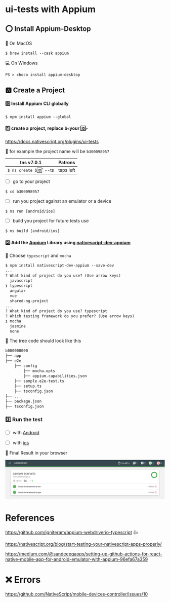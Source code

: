 # ui-tests with Appium

## :o: Install Appium-Desktop

:apple: On MacOS

```
$ brew install --cask appium 
```

:computer: On Windows

```
PS > choco install appium-desktop
```

## :a: Create a Project

#### :zero: Install Appium CLI globally

```
$ npm install appium --global 
```

#### :one: create a project, replace b`<`your :id:`>`

https://docs.nativescript.org/plugins/ui-tests

:pushpin: for example the project name will be `b300098957` 

|  tns v7.0.1                                                                  |  Patrons                          |
|------------------------------------------------------------------------------|-----------------------------------|
| `$ ns create b`:id:` --ts                                                    |  taps left                        |

-  [ ]  go to your project 

```
$ cd b300098957
```

-  [ ]  run you project against an emulator or a device

```
$ ns run [android/ios]
```

-  [ ]  build you project for future tests use

```
$ ns build [android/ios]
```


#### :two: Add the [Appium](http://appium.io) Library using [nativescript-dev-appium](https://github.com/NativeScript/nativescript-dev-appium)

:pushpin: Choose `typescript` and `mocha`

```
$ npm install nativescript-dev-appium --save-dev 
...
? What kind of project do you use? (Use arrow keys)
  javascript 
❯ typescript 
  angular 
  vue 
  shared-ng-project 
...
? What kind of project do you use? typescript
? Which testing framework do you prefer? (Use arrow keys)
❯ mocha 
  jasmine 
  none 
```

:pushpin: The tree code should look like this

```
b000000000
├── app
├── e2e
    ├── config
        ├── mocha.opts
        ├── appium.capabilities.json
    ├── sample.e2e-test.ts
    ├── setup.ts
    ├── tsconfig.json
├── ...
├── package.json
├── tsconfig.json
```

### :three: Run the test

- [ ] with [Android](.platforms/android)

- [ ] with [ios](.platforms/ios)

:tada: Final Result in your browser

![image](images/mocha-fine.png)



# References

https://github.com/igniteram/appium-webdriverio-typescript :+1:

https://nativescript.org/blog/start-testing-your-nativescript-apps-properly/

https://medium.com/@sandeepqaops/setting-up-github-actions-for-react-native-mobile-app-for-android-emulator-with-appium-96efa67a359

# :x: Errors

https://github.com/NativeScript/mobile-devices-controller/issues/10
